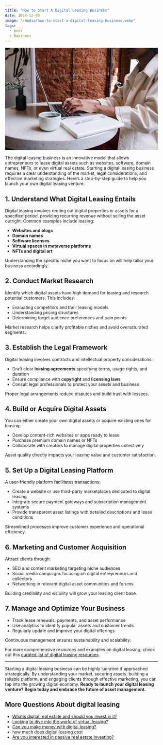 ```yaml
---
title: "How to Start A Digital Leasing Business"
date: 2024-12-09
image: "/media/how-to-start-a-digital-leasing-business.webp"
tags:
  - post
  - Business
---
```


![How to Start A Digital Leasing Business](/media/how-to-start-a-digital-leasing-business.webp)

The digital leasing business is an innovative model that allows entrepreneurs to lease digital assets such as websites, software, domain names, NFTs, or even virtual real estate. Starting a digital leasing business requires a clear understanding of the market, legal considerations, and effective marketing strategies. Here’s a step-by-step guide to help you launch your own digital leasing venture.

## 1. Understand What Digital Leasing Entails

Digital leasing involves renting out digital properties or assets for a specified period, providing recurring revenue without selling the asset outright. Common examples include leasing:

- **Websites and blogs**
- **Domain names**
- **Software licenses**
- **Virtual spaces in metaverse platforms**
- **NFTs and digital art**

Understanding the specific niche you want to focus on will help tailor your business accordingly.

## 2. Conduct Market Research

Identify which digital assets have high demand for leasing and research potential customers. This includes:

- Evaluating competitors and their leasing models
- Understanding pricing structures
- Determining target audience preferences and pain points

Market research helps clarify profitable niches and avoid oversaturated segments.

## 3. Establish the Legal Framework

Digital leasing involves contracts and intellectual property considerations:

- Draft clear **leasing agreements** specifying terms, usage rights, and duration
- Ensure compliance with **copyright** and **licensing laws**
- Consult legal professionals to protect your assets and business

Proper legal arrangements reduce disputes and build trust with lessees.

## 4. Build or Acquire Digital Assets

You can either create your own digital assets or acquire existing ones for leasing:

- Develop content-rich websites or apps ready to lease
- Purchase premium domain names or NFTs
- Collaborate with creators to manage digital properties collectively

Asset quality directly impacts your leasing value and customer satisfaction.

## 5. Set Up a Digital Leasing Platform

A user-friendly platform facilitates transactions:

- Create a website or use third-party marketplaces dedicated to digital leasing
- Integrate secure payment gateways and subscription management systems
- Provide transparent asset listings with detailed descriptions and lease conditions

Streamlined processes improve customer experience and operational efficiency.

## 6. Marketing and Customer Acquisition

Attract clients through:

- SEO and content marketing targeting niche audiences
- Social media campaigns focusing on digital entrepreneurs and collectors
- Networking in relevant digital asset communities and forums

Building credibility and visibility will grow your leasing client base.

## 7. Manage and Optimize Your Business

- Track lease renewals, payments, and asset performance
- Use analytics to identify popular assets and customer trends
- Regularly update and improve your digital offerings

Continuous management ensures sustainability and scalability.

For more comprehensive resources and examples on digital leasing, check out this [curated list of digital leasing resources](https://curiouslists.com/posts/digital-leasing).

---

Starting a digital leasing business can be highly lucrative if approached strategically. By understanding your market, securing assets, building a reliable platform, and engaging clients through effective marketing, you can tap into the growing digital economy. **Ready to launch your digital leasing venture? Begin today and embrace the future of asset management.**

## More Questions About digital leasing

- [Whatis digital real estate and should you invest in it?](/posts/whatis-digital-real-estate-and-should-you-invest-i)
- [Looking to dive into the world of virtual leasing?](/posts/looking-to-dive-into-the-world-of-virtual-leasing)
- [Can you make money with digital leasing?](/posts/can-you-make-money-with-digital-leasing)
- [how much does digital leasing cost](/posts/how-much-does-digital-leasing-cost)
- [Are you interested in passive real estate investing?](/posts/are-you-interested-in-passive-real-estate-investin)
